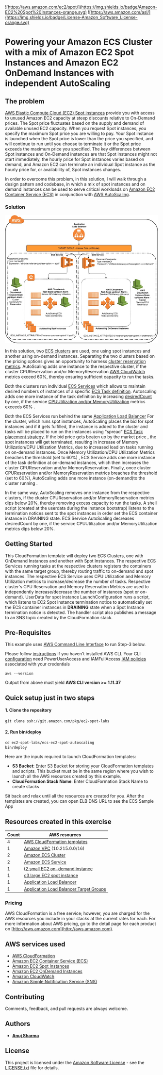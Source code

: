 
![https://aws.amazon.com/ec2/spot/](https://img.shields.io/badge/Amazon-EC2%20Spot%20Instances-orange.svg) ![https://aws.amazon.com/asl/](https://img.shields.io/badge/License-Amazon_Software_License-orange.svg)

# Powering your Amazon ECS Cluster with a mix of Amazon EC2 Spot Instances and Amazon EC2 OnDemand Instances with independent AutoScaling

## The problem
[AWS Elastic Compute Cloud (EC2) Spot instances](https://aws.amazon.com/ec2/spot/pricing/) provide you with access to unused Amazon EC2 capacity at steep discounts relative to On-Demand prices.  The Spot price fluctuates based on the supply and demand of available unused EC2 capacity.
When you request Spot instances, you specify the maximum Spot price you are willing to pay.  Your Spot instance is launched when the Spot price is lower than the price you specified, and will continue to run until you choose to terminate it or the Spot price exceeds the maximum price you specified.
The key differences between Spot instances and On-Demand instances are that Spot instances might not start immediately, the hourly price for Spot instances varies based on demand, and Amazon EC2 can terminate an individual Spot instance as the hourly price for, or availability of, Spot instances changes.

In order to overcome this problem, in this solution, I will walk through a design pattern and codebase, in which a mix of spot instances and on demand instances can be used to serve critical workloads on [Amazon EC2 Container Service (ECS)](https://aws.amazon.com/ecs/) in conjunction with [AWS AutoScaling](https://aws.amazon.com/autoscaling/).

### Solution

![Architecture](images/ecs-spot-ondemand-autoscaling.jpeg)

In this solution, two [ECS clusters](http://docs.aws.amazon.com/AmazonECS/latest/developerguide/ECS_clusters.html) are used, one using spot instances and another using on-demand instances.
Separating the two clusters based on the pricing options gives an opportunity to harness [cluster reservation metrics](http://docs.aws.amazon.com/AmazonECS/latest/developerguide/cloudwatch-metrics.html#cluster_reservation).
AutoScaling adds one instance to the respective cluster, if the cluster CPUReservation and/or MemoryReservation [AWS CloudWatch](https://aws.amazon.com/cloudwatch/) metrics exceed 60%, thereby ensuring sufficient capacity to run the tasks.

Both the clusters run individual [ECS Services](http://docs.aws.amazon.com/AmazonECS/latest/developerguide/ecs_services.html) which allows to maintain desired numbers of instances of a specific [ECS Task definition](http://docs.aws.amazon.com/AmazonECS/latest/developerguide/task_definitions.html).
Autoscaling adds one more instance of the task definition by increasing [desiredCount](http://docs.aws.amazon.com/AmazonECS/latest/developerguide/service_definition_paramters.html) by one, if the service [CPUUtilization and/or MemoryUtilization](http://docs.aws.amazon.com/AmazonECS/latest/developerguide/cloudwatch-metrics.html#service_utilization) metrics exceeds 60% .

Both the ECS Services run behind the same [Application Load Balancer](https://aws.amazon.com/elasticloadbalancing/applicationloadbalancer/)
For the cluster, which runs spot instances, AutoScaling places the bid for spot instances and if it gets fulfilled, the instance is added to the cluster and tasks will be placed to run on the instances using "spread" [ECS Task placement strategy](http://docs.aws.amazon.com/AmazonECS/latest/developerguide/task-placement-strategies.html).
If the bid price gets beaten up by the market price , the spot instances will get terminated, resulting in increase of Memory Utilization/CPU Utilization Metrics, due to increased load on tasks running on on-demand instances. Once Memory Utilization/CPU Utilization Metrics breaches the threshold (set to 60%) , ECS Service adds one more instance of the task definition at on-demand instances, which then increases the
cluster CPUReservation and/or MemoryReservation. Finally, once cluster CPUReservation and/or MemoryReservation metrics breaches the threshold (set to 60%), AutoScaling adds one more instance (on-demand)to the cluster running .

In the same way, AutoScaling removes one instance from the respective clusters, if the cluster CPUReservation and/or MemoryReservation metrics dips below 20%, thereby removing excess capacity to run the tasks.
A shell script (created at the userdata during the instance bootstrap) listens to the termination notices sent to the spot instances in order set the ECS container instance in DRAINING state.
ECS Service AutoScaling decreases desiredCount by one, if the service CPUUtilization and/or MemoryUtilization metrics dips below 20%.

## Getting Started

This CloudFormation template will deploy two ECS Clusters, one with OnDemand Instances and another with Spot Instances.
The respective ECS Services running tasks at the respective clusters registers the containers with the same target group, thereby routing traffic to on-demand and spot instances.
The respective ECS Service uses CPU Utilization and Memory Utilization metrics to increase/decrease the number of tasks.
Respective cluster's CPU Reservation and Memory Reservation Metrics are used to independently increase/decrease the number of instances (spot or on-demand).
UserData for spot instance LaunchConfiguration runs a script, which listens to EC2 Spot Instance termination notice to automatically set the ECS container instances in **DRAINING** state when a Spot Instance termination notice is detected. The handler script also publishes a message to an SNS topic created by the CloudFormation stack.



## Pre-Requisites
This example uses [AWS Command Line Interface](http://docs.aws.amazon.com/cli/latest/userguide/cli-chap-welcome.html) to run Step-3 below.

Please follow [instructions](http://docs.aws.amazon.com/cli/latest/userguide/installing.html) if you haven't installed AWS CLI. Your CLI [configuration](http://docs.aws.amazon.com/cli/latest/userguide/cli-chap-getting-started.html) need PowerUserAccess and IAMFullAccess [IAM policies](http://docs.aws.amazon.com/IAM/latest/UserGuide/access_policies.html) associated with your credentials

```console
aws --version
```

Output from above must yield **AWS CLI version >= 1.11.37**

## Quick setup just in two steps


#### 1. Clone the repository

```console
git clone ssh://git.amazon.com/pkg/ec2-spot-labs
```

#### 2. Run bin/deploy
```console
cd ec2-spot-labs/ecs-ec2-spot-autoscaling
bin/deploy
```

Here are the inputs required to launch CloudFormation templates:
  * **S3 Bucket**: Enter S3 Bucket for storing your CloudFormation templates and scripts. This bucket must be in the same region where you wish to launch all the AWS resources created by this example.
  * **CloudFormation Stack Name**: Enter CloudFormation Stack Name to create stacks

Sit back and relax until all the resources are created for you. After the templates are created, you can open ELB DNS URL to see the ECS Sample App

## Resources created in this exercise

Count | AWS resources
| --- | --- |
4   | [AWS CloudFormation templates](https://aws.amazon.com/cloudformation/)
1   | [Amazon VPC](https://aws.amazon.com/vpc/) (10.215.0.0/16)
2  | [Amazon ECS Cluster](https://aws.amazon.com/ecs/)
2  | [Amazon ECS Service](https://aws.amazon.com/ecs/)
1  | [t2.small EC2 on-demand instance](https://aws.amazon.com/ec2/pricing/on-demand/)
1  | [c3.large EC2 spot instance](https://aws.amazon.com/ec2/spot/pricing/)
1  | [Application Load Balancer](https://aws.amazon.com/elasticloadbalancing/applicationloadbalancer/)
1  | [Application Load Balancer Target Groups](https://aws.amazon.com/elasticloadbalancing/applicationloadbalancer/)


### Pricing

AWS CloudFormation is a free service; however, you are charged for the AWS resources you include in your stacks at the current rates for each. For more information about AWS pricing, go to the detail page for each product on [http://aws.amazon.com](http://aws.amazon.com).


## AWS services used

* [AWS CloudFormation](https://aws.amazon.com/cloudformation/)
* [Amazon EC2 Container Service (ECS)](https://aws.amazon.com/ecs/)
* [Amazon EC2 Spot Instances](https://aws.amazon.com/ec2/spot/)
* [Amazon EC2 OnDemand Instances](https://aws.amazon.com/ec2/pricing/on-demand/)
* [Amazon CloudWatch](https://aws.amazon.com/cloudwatch/)
* [Amazon Simple Notification Service (SNS)](https://aws.amazon.com/sns/)

## Contributing

Comments, feedback, and pull requests are always welcome.

## Authors

* [**Anuj Sharma**](https://github.com/anshrma)

## License

This project is licensed under the [Amazon Software License](https://aws.amazon.com/asl/) - see the [LICENSE.txt](LICENSE.txt) file for details.
